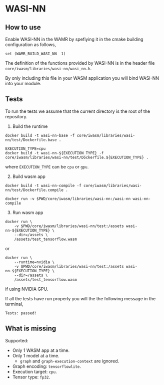 # WASI-NN

## How to use

Enable WASI-NN in the WAMR by spefiying it in the cmake building configuration as follows,

```
set (WAMR_BUILD_WASI_NN  1)
```

The definition of the functions provided by WASI-NN is in the header file `core/iwasm/libraries/wasi-nn/wasi_nn.h`.

By only including this file in your WASM application you will bind WASI-NN into your module.

## Tests

To run the tests we assume that the current directory is the root of the repository.


1. Build the runtime

```
docker build -t wasi-nn-base -f core/iwasm/libraries/wasi-nn/test/Dockerfile.base .
```

```
EXECUTION_TYPE=cpu
docker build -t wasi-nn-${EXECUTION_TYPE} -f core/iwasm/libraries/wasi-nn/test/Dockerfile.${EXECUTION_TYPE} .
```

where `EXECUTION_TYPE` can be `cpu` or `gpu`.


2. Build wasm app

```
docker build -t wasi-nn-compile -f core/iwasm/libraries/wasi-nn/test/Dockerfile.compile .
```

```
docker run -v $PWD/core/iwasm/libraries/wasi-nn:/wasi-nn wasi-nn-compile
```


3. Run wasm app

```
docker run \
    -v $PWD/core/iwasm/libraries/wasi-nn/test:/assets wasi-nn-${EXECUTION_TYPE} \
    --dir=/assets \
    /assets/test_tensorflow.wasm
```

or

```
docker run \
    --runtime=nvidia \
    -v $PWD/core/iwasm/libraries/wasi-nn/test:/assets wasi-nn-${EXECUTION_TYPE} \
    --dir=/assets \
    /assets/test_tensorflow.wasm
```

if using NVIDIA GPU.

If all the tests have run properly you will the the following message in the terminal,

```
Tests: passed!
```

## What is missing

Supported:

* Only 1 WASM app at a time.
* Only 1 model at a time.
    * `graph` and `graph-execution-context` are ignored.
* Graph encoding: `tensorflowlite`.
* Execution target: `cpu`.
* Tensor type: `fp32`.
